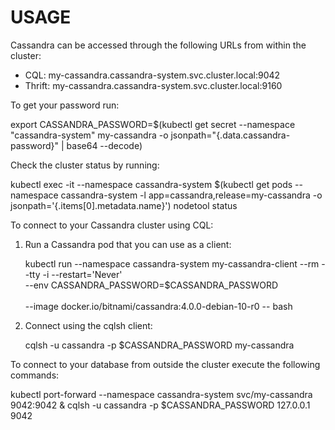 # USAGE

Cassandra can be accessed through the following URLs from within the cluster:

- CQL: my-cassandra.cassandra-system.svc.cluster.local:9042
- Thrift: my-cassandra.cassandra-system.svc.cluster.local:9160

To get your password run:

export CASSANDRA_PASSWORD=$(kubectl get secret --namespace "cassandra-system" my-cassandra -o jsonpath="{.data.cassandra-password}" | base64 --decode)

Check the cluster status by running:

kubectl exec -it --namespace cassandra-system $(kubectl get pods --namespace cassandra-system -l app=cassandra,release=my-cassandra -o jsonpath='{.items[0].metadata.name}') nodetool status

To connect to your Cassandra cluster using CQL:

1. Run a Cassandra pod that you can use as a client:

   kubectl run --namespace cassandra-system my-cassandra-client --rm --tty -i --restart='Never' \
   --env CASSANDRA_PASSWORD=$CASSANDRA_PASSWORD \
   \
   --image docker.io/bitnami/cassandra:4.0.0-debian-10-r0 -- bash

2. Connect using the cqlsh client:

   cqlsh -u cassandra -p $CASSANDRA_PASSWORD my-cassandra

To connect to your database from outside the cluster execute the following commands:

kubectl port-forward --namespace cassandra-system svc/my-cassandra 9042:9042 &
cqlsh -u cassandra -p $CASSANDRA_PASSWORD 127.0.0.1 9042

